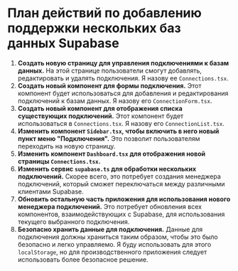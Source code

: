 # План действий по добавлению поддержки нескольких баз данных Supabase

1.  **Создать новую страницу для управления подключениями к базам данных.** На этой странице пользователи смогут добавлять, редактировать и удалять подключения. Я назову ее `Connections.tsx`.
2.  **Создать новый компонент для формы подключения.** Этот компонент будет использоваться для добавления и редактирования подключений к базам данных. Я назову его `ConnectionForm.tsx`.
3.  **Создать новый компонент для отображения списка существующих подключений.** Этот компонент будет использоваться в `Connections.tsx`. Я назову его `ConnectionList.tsx`.
4.  **Изменить компонент `Sidebar.tsx`, чтобы включить в него новый пункт меню "Подключения".** Это позволит пользователям переходить на новую страницу.
5.  **Изменить компонент `Dashboard.tsx` для отображения новой страницы `Connections.tsx`.**
6.  **Изменить сервис `supabase.ts` для обработки нескольких подключений.** Скорее всего, это потребует создания менеджера подключений, который сможет переключаться между различными клиентами Supabase.
7.  **Обновить остальную часть приложения для использования нового менеджера подключений.** Это потребует обновления всех компонентов, взаимодействующих с Supabase, для использования текущего выбранного подключения.
8.  **Безопасно хранить данные для подключения.** Данные для подключения должны храниться таким образом, чтобы это было безопасно и легко управляемо. Я буду использовать для этого `localStorage`, но для производственного приложения следует использовать более безопасное решение.